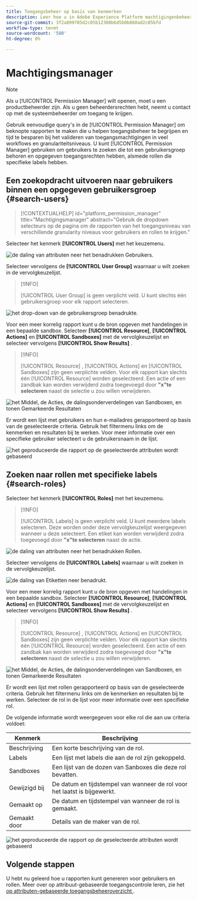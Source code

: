 ```yaml
---
title: Toegangsbeheer op basis van kenmerken
description: Leer hoe u in Adobe Experience Platform machtigingenbeheer kunt gebruiken voor het genereren van rapporten en het valideren van toegangsmachtigingen.
source-git-commit: 3f2a899705d2c05b12300b6d5b0b860ad2c05bfd
workflow-type: tm+mt
source-wordcount: '580'
ht-degree: 0%

---
```


# Machtigingsmanager

>[!NOTE]
>
>Als u [!UICONTROL Permission Manager] wilt openen, moet u een productbeheerder zijn. Als u geen beheerdersrechten hebt, neemt u contact op met de systeembeheerder om toegang te krijgen.

Gebruik eenvoudige query&#39;s in de [!UICONTROL Permission Manager] om beknopte rapporten te maken die u helpen toegangsbeheer te begrijpen en tijd te besparen bij het valideren van toegangsmachtigingen in veel workflows en granulariteitsniveaus. U kunt [!UICONTROL Permission Manager] gebruiken om gebruikers te zoeken die tot een gebruikersgroep behoren en opgegeven toegangsrechten hebben, alsmede rollen die specifieke labels hebben.

## Een zoekopdracht uitvoeren naar gebruikers binnen een opgegeven gebruikersgroep {#search-users}

>[!CONTEXTUALHELP]
>id="platform_permission_manager"
>title="Machtigingsmanager"
>abstract="Gebruik de dropdown selecteurs op de pagina om de rapporten van het toegangsniveau van verschillende granularity niveaus voor gebruikers en rollen te krijgen."
<!-- >additional-url="https://experienceleague.adobe.com/docs/experience-platform/access-control/abac/permissions-manager/permissions.html" text="Permission manager" -->

Selecteer het kenmerk **[!UICONTROL Users]** met het keuzemenu.

![ de daling van attributen neer het benadrukken Gebruikers.](../../images/permission-manager/users-select.png)

Selecteer vervolgens de **[!UICONTROL User Group]** waarnaar u wilt zoeken in de vervolgkeuzelijst.

>[!INFO]
>
>[!UICONTROL User Group] is geen verplicht veld. U kunt slechts één gebruikersgroep voor elk rapport selecteren.

![ het drop-down van de gebruikersgroep benadrukte.](../../images/permission-manager/user-group-select.png)

Voor een meer korrelig rapport kunt u de bron opgeven met handelingen in een bepaalde sandbox. Selecteer **[!UICONTROL Resource]**, **[!UICONTROL Actions]** en **[!UICONTROL Sandboxes]** met de vervolgkeuzelijst en selecteer vervolgens **[!UICONTROL Show Results]** .

>[!INFO]
>
>[!UICONTROL Resource] , [!UICONTROL Actions] en [!UICONTROL Sandboxes] zijn geen verplichte velden. Voor elk rapport kan slechts één [!UICONTROL Resource] worden geselecteerd. Een actie of een zandbak kan worden verwijderd zodra toegevoegd door **&quot;x&quot;te selecteren** naast de selectie u zou willen verwijderen.

![ het Middel, de Acties, de dalingsonderverdelingen van Sandboxen, en tonen Gemarkeerde Resultaten ](../../images/permission-manager/users-additional-attributes-select.png)

Er wordt een lijst met gebruikers en hun e-mailadres gerapporteerd op basis van de geselecteerde criteria. Gebruik het filtermenu links om de kenmerken en resultaten bij te werken. Voor meer informatie over een specifieke gebruiker selecteert u de gebruikersnaam in de lijst.

![ het geproduceerde die rapport op de geselecteerde attributen wordt gebaseerd ](../../images/permission-manager/users-report.png)

## Zoeken naar rollen met specifieke labels {#search-roles}

Selecteer het kenmerk **[!UICONTROL Roles]** met het keuzemenu.

>[!INFO]
>
>[!UICONTROL Labels] is geen verplicht veld. U kunt meerdere labels selecteren. Deze worden onder deze vervolgkeuzelijst weergegeven wanneer u deze selecteert. Een etiket kan worden verwijderd zodra toegevoegd door **&quot;x&quot;te selecteren** naast de actie.

![ de daling van attributen neer het benadrukken Rollen.](../../images/permission-manager/roles-select.png)

Selecteer vervolgens de **[!UICONTROL Labels]** waarnaar u wilt zoeken in de vervolgkeuzelijst.

![ de daling van Etiketten neer benadrukt.](../../images/permission-manager/roles-labels-select.png)

Voor een meer korrelig rapport kunt u de bron opgeven met handelingen in een bepaalde sandbox. Selecteer **[!UICONTROL Resource]**, **[!UICONTROL Actions]** en **[!UICONTROL Sandboxes]** met de vervolgkeuzelijst en selecteer vervolgens **[!UICONTROL Show Results]** .

>[!INFO]
>
>[!UICONTROL Resource] , [!UICONTROL Actions] en [!UICONTROL Sandboxes] zijn geen verplichte velden. Voor elk rapport kan slechts één [!UICONTROL Resource] worden geselecteerd. Een actie of een zandbak kan worden verwijderd zodra toegevoegd door **&quot;x&quot;te selecteren** naast de selectie u zou willen verwijderen.

![ het Middel, de Acties, de dalingsonderverdelingen van Sandboxen, en tonen Gemarkeerde Resultaten ](../../images/permission-manager/roles-additional-attributes-select.png)

Er wordt een lijst met rollen gerapporteerd op basis van de geselecteerde criteria. Gebruik het filtermenu links om de kenmerken en resultaten bij te werken. Selecteer de rol in de lijst voor meer informatie over een specifieke rol.

De volgende informatie wordt weergegeven voor elke rol die aan uw criteria voldoet:

| Kenmerk | Beschrijving |
| --- | --- |
| Beschrijving | Een korte beschrijving van de rol. |
| Labels | Een lijst met labels die aan de rol zijn gekoppeld. |
| Sandboxes | Een lijst van de dozen van Sanboxes die deze rol bevatten. |
| Gewijzigd bij | De datum en tijdstempel van wanneer de rol voor het laatst is bijgewerkt. |
| Gemaakt op | De datum en tijdstempel van wanneer de rol is gemaakt. |
| Gemaakt door | Details van de maker van de rol. |

![ het geproduceerde die rapport op de geselecteerde attributen wordt gebaseerd ](../../images/permission-manager/roles-report.png)

## Volgende stappen

U hebt nu geleerd hoe u rapporten kunt genereren voor gebruikers en rollen. Meer over op attribuut-gebaseerde toegangscontrole leren, zie het [ op attributen-gebaseerde toegangsbeheeroverzicht ](../overview.md).
